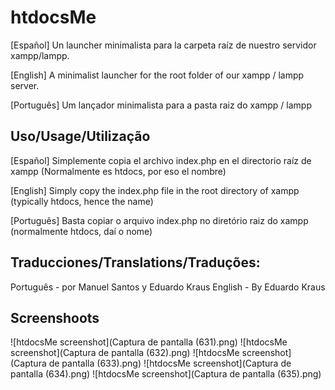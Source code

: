 # **htdocsMe**

[Español]
Un launcher minimalista para la carpeta raíz de nuestro servidor xampp/lampp.

[English]
A minimalist launcher for the root folder of our xampp / lampp server.

[Português]
Um lançador minimalista para a pasta raiz do xampp / lampp


## Uso/Usage/Utilização ##
[Español]
Simplemente copia el archivo index.php en el directorio raíz de xampp (Normalmente es htdocs, por eso el nombre)

[English]
Simply copy the index.php file in the root directory of xampp (typically htdocs, hence the name)

[Português]
Basta copiar o arquivo index.php no diretório raiz do xampp (normalmente htdocs, daí o nome)


## Traducciones/Translations/Traduções:
Português - por Manuel Santos y Eduardo Kraus
English - By Eduardo Kraus


## Screenshoots ##
![htdocsMe screenshot](Captura de pantalla (631).png)
![htdocsMe screenshot](Captura de pantalla (632).png)
![htdocsMe screenshot](Captura de pantalla (633).png)
![htdocsMe screenshot](Captura de pantalla (634).png)
![htdocsMe screenshot](Captura de pantalla (635).png)